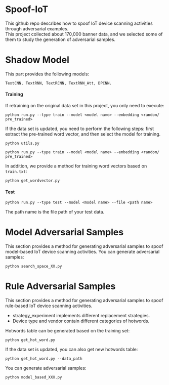 # Spoof-IoT
This github repo describes how to spoof IoT device scanning activities through adversarial examples.   
This project collected about 170,000 banner data, and we selected some of them to study the generation of adversarial samples.
# Shadow Model

This part provides the following models: 
```
TextCNN, TextRNN, TextRCNN, TextRNN_Att, DPCNN.
```
#### Training
If retraining on the original data set in this project, you only need to execute:
```
python run.py --type train --model <model name> --embedding <random/ pre_trained>
```
If the data set is updated, you need to perform the following steps: 
first extract the pre-trained word vector, and then select the model for training.
```
python utils.py
```
```
python run.py --type train --model <model name> --embedding <random/ pre_trained>
```
In addition, we provide a method for training word vectors based on ```train.txt```:
```
python get_wordvector.py
```
#### Test
```
python run.py --type test --model <model name> --file <path name>
```
The path name is the file path of your test data.
# Model Adversarial Samples
This section provides a method for generating adversarial samples to spoof model-based IoT device scanning activities.
You can generate adversarial samples:
```
python search_space_XX.py
```
# Rule Adversarial Samples
This section provides a method for generating adversarial samples to spoof rule-based IoT device scanning activities.  
* strategy_experiment implements different replacement strategies.  
* Device type and vendor contain different categories of hotwords.
  
Hotwords table can be generated based on the training set:
```
python get_hot_word.py
```
If the data set is updated, you can also get new hotwords table: 

```
python get_hot_word.py --data_path
```
You can generate adversarial samples:
```
python model_based_XXX.py
```
